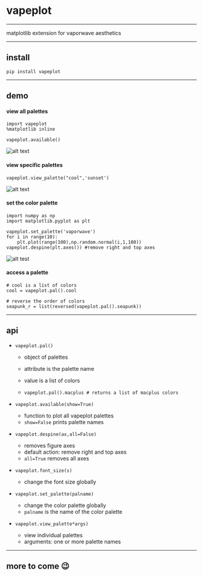 # vapeplot

---

matplotlib extension for vaporwave aesthetics 

---

## install

```
pip install vapeplot
```

---

## demo

#### view all palettes

```
import vapeplot
%matplotlib inline

vapeplot.available()
```

![alt text](https://raw.githubusercontent.com/dantaki/vapeplot/master/vapeplot.png "vapeplot palettes")

#### view specific palettes

```
vapeplot.view_palette("cool",'sunset')
```

![alt text](https://raw.githubusercontent.com/dantaki/vapeplot/master/view_palette.png "cool sunset")

#### set the color palette

```
import numpy as np
import matplotlib.pyplot as plt

vapeplot.set_palette('vaporwave')
for i in range(10):
    plt.plot(range(100),np.random.normal(i,1,100))
vapeplot.despine(plt.axes()) #remove right and top axes
```

![alt test](https://raw.githubusercontent.com/dantaki/vapeplot/master/vaporwave.png "vaporwave palette")

#### access a palette

```
# cool is a list of colors
cool = vapeplot.pal().cool

# reverse the order of colors
seapunk_r = list(reversed(vapeplot.pal().seapunk))

```

---

## api

* `vapeplot.pal()`
  * object of palettes 
  * attribute is the palette name
  * value is a list of colors

  * `vapeplot.pal().macplus # returns a list of macplus colors`


* `vapeplot.available(show=True)`
  * function to plot all vapeplot palettes
  * `show=False` prints palette names


* `vapeplot.despine(ax,all=False)` 
  * removes figure axes
  * default action: remove right and top axes
  * `all=True` removes all axes


* `vapeplot.font_size(s)`
  * change the font size globally


* `vapeplot.set_palette(palname)`
  * change the color palette globally
  * `palname` is the name of the color palette

* `vapeplot.view_palette*args)`
  * view individual palettes
  * arguments: one or more palette names

---


## more to come :wink: